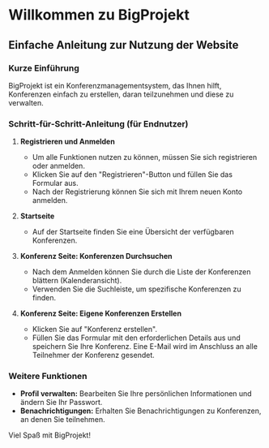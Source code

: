 # Willkommen zu BigProjekt

## Einfache Anleitung zur Nutzung der Website

### Kurze Einführung
BigProjekt ist ein Konferenzmanagementsystem, das Ihnen hilft, Konferenzen einfach zu erstellen, daran teilzunehmen und diese zu verwalten.

### Schritt-für-Schritt-Anleitung (für Endnutzer)

1. **Registrieren und Anmelden**
   - Um alle Funktionen nutzen zu können, müssen Sie sich registrieren oder anmelden.
   - Klicken Sie auf den "Registrieren"-Button und füllen Sie das Formular aus.
   - Nach der Registrierung können Sie sich mit Ihrem neuen Konto anmelden.
     
2. **Startseite**
   - Auf der Startseite finden Sie eine Übersicht der verfügbaren Konferenzen.

3. **Konferenz Seite: Konferenzen Durchsuchen**
   - Nach dem Anmelden können Sie durch die Liste der Konferenzen blättern (Kalenderansicht).
   - Verwenden Sie die Suchleiste, um spezifische Konferenzen zu finden.

4. **Konferenz Seite: Eigene Konferenzen Erstellen**
   - Klicken Sie auf "Konferenz erstellen".
   - Füllen Sie das Formular mit den erforderlichen Details aus und speichern Sie Ihre Konferenz. Eine E-Mail wird im Anschluss an alle Teilnehmer der Konferenz gesendet.

### Weitere Funktionen
- **Profil verwalten:** Bearbeiten Sie Ihre persönlichen Informationen und ändern Sie Ihr Passwort.
- **Benachrichtigungen:** Erhalten Sie Benachrichtigungen zu Konferenzen, an denen Sie teilnehmen.

Viel Spaß mit BigProjekt!

